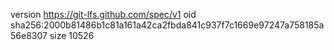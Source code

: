 version https://git-lfs.github.com/spec/v1
oid sha256:2000b81486b1c81a161a42ca2fbda841c937f7c1669e97247a758185a56e8307
size 10526
